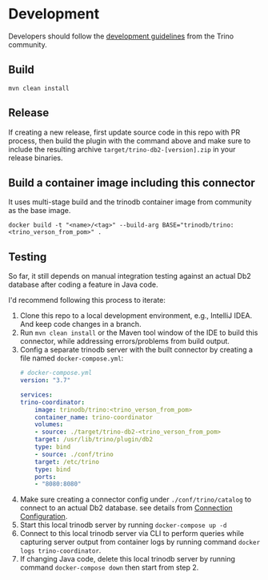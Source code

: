  # Development

 Developers should follow the [development guidelines](https://github.com/trinodb/trino/blob/81e9233eae31f2f3b425aa63a9daee8a00bc8344/DEVELOPMENT.md)
 from the Trino community.

## Build

    mvn clean install

## Release
If creating a new release, first update source code in this repo with PR process, then build the plugin with the command above and make sure to include the resulting archive `target/trino-db2-[version].zip` in your release binaries.

## Build a container image including this connector

It uses multi-stage build and the trinodb container image from community as the
base image.

    docker build -t "<name>/<tag>" --build-arg BASE="trinodb/trino:<trino_verson_from_pom>" .

## Testing

So far, it still depends on manual integration testing against an actual Db2
database after coding a feature in Java code.

I'd recommend following this process to iterate:

1. Clone this repo to a local development environment, e.g., IntelliJ IDEA. And
keep code changes in a branch.
1. Run `mvn clean install` or the Maven tool window of the IDE to build this
connector, while addressing errors/problems from build output.
1. Config a separate trinodb server with the built connector by creating a file
named `docker-compose.yml`:
    ```YAML
    # docker-compose.yml
    version: "3.7"

    services:
    trino-coordinator:
        image: trinodb/trino:<trino_verson_from_pom>
        container_name: trino-coordinator
        volumes:
        - source: ./target/trino-db2-<trino_verson_from_pom>
        target: /usr/lib/trino/plugin/db2
        type: bind
        - source: ./conf/trino
        target: /etc/trino
        type: bind
        ports:
        - "8080:8080"
    ```
1. Make sure creating a connector config under `./conf/trino/catalog` to connect
to an actual Db2 database. see details from [Connection Configuration](README.md#connection-configuration).
1. Start this local trinodb server by running `docker-compose up -d`
1. Connect to this local trinodb server via CLI to perform queries while
capturing server output from container logs by running command `docker logs trino-coordinator`.
1. If changing Java code, delete this local trinodb server by running command
`docker-compose down` then start from step 2.
